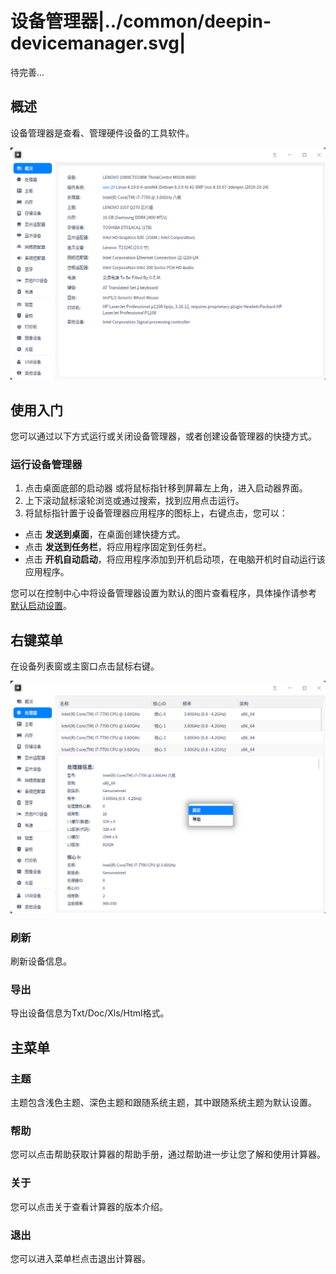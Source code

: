 # 设备管理器|../common/deepin-devicemanager.svg|

待完善...

## 概述

设备管理器是查看、管理硬件设备的工具软件。

![0|main](picture/overview.png)

## 使用入门

您可以通过以下方式运行或关闭设备管理器，或者创建设备管理器的快捷方式。

### 运行设备管理器

1. 点击桌面底部的启动器 或将鼠标指针移到屏幕左上角，进入启动器界面。
2. 上下滚动鼠标滚轮浏览或通过搜索，找到应用点击运行。
3. 将鼠标指针置于设备管理器应用程序的图标上，右键点击，您可以：
- 点击 **发送到桌面**，在桌面创建快捷方式。
- 点击 **发送到任务栏**，将应用程序固定到任务栏。
- 点击 **开机自动启动**，将应用程序添加到开机启动项，在电脑开机时自动运行该应用程序。

您可以在控制中心中将设备管理器设置为默认的图片查看程序，具体操作请参考 [默认启动设置](dman:///dde-control-center#默认程序设置)。

## 右键菜单

在设备列表窗或主窗口点击鼠标右键。

![draw](picture/contextmenu.png)

### 刷新

刷新设备信息。

### 导出

导出设备信息为Txt/Doc/Xls/Html格式。



## 主菜单

### 主题

主题包含浅色主题、深色主题和跟随系统主题，其中跟随系统主题为默认设置。

### 帮助

您可以点击帮助获取计算器的帮助手册，通过帮助进一步让您了解和使用计算器。


### 关于

您可以点击关于查看计算器的版本介绍。

### 退出

您可以进入菜单栏点击退出计算器。

